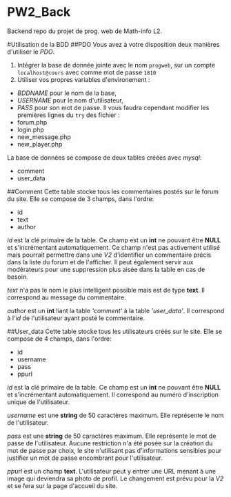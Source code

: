 # PW2_Back

Backend repo du projet de prog. web de Math-info L2.

#Utilisation de la BDD
##PDO
Vous avez à votre disposition deux manières d'utiliser le _PDO_.
 1. Intégrer la base de donnée jointe avec le nom `progweb`, sur un compte `localhost@cours` avec comme mot de passe `1810`
 2. Utiliser vos propres variables d'environement :
  * _BDDNAME_ pour le nom de la base,
  * _USERNAME_ pour le nom d'utilisateur,
  * _PASS_ pour son mot de passe.
 Il vous faudra cependant modifier les premières lignes du `try` des fichier :
 * forum.php
 * login.php
 * new_message.php
 * new_player.php


La base de données se compose de deux tables créées avec _mysql_:
 * comment
 * user_data

##Comment
Cette table stocke tous les commentaires postés sur le forum du site. Elle se compose de 3 champs, dans l'ordre:
 * id
 * text
 * author

_id_ est la clé primaire de la table. Ce champ est un __int__ ne pouvant être __NULL__ et s'incrémentant automatiquement.
Ce champ n'est pas activement utilisé mais pourrait permettre dans une _V2_ d'identifier un commentaire précis dans la liste du forum
et de l'afficher. Il peut également servir aux modérateurs pour une suppression plus aisée dans la table en cas de besoin.

_text_ n'a pas le nom le plus intelligent possible mais est de type __text__. Il correspond au message du commentaire.

_author_ est un __int__ liant la table _'comment'_ à la table _'user_data'_. Il correspond à l'_id_ de l'utilisateur ayant posté le commentaire.


##User_data
Cette table stocke tous les utilisateurs créés sur le site. Elle se compose de 4 champs, dans l'ordre:
 * id
 * username
 * pass
 * ppurl

_id_ est la clé primaire de la table. Ce champ est un __int__ ne pouvant être __NULL__ et s'incrémentant automatiquement.
Il correspond au numéro d'inscription unique de l'utilisateur.

_username_ est une __string__ de 50 caractères maximum. Elle représente le nom de l'utilisateur.

_pass_ est une __string__ de 50 caractères maximum. Elle représente le mot de passe de l'utilisateur. Aucune restriction n'a été posée sur la création du mot de passe par choix, le site n'utilisant pas d'informations sensibles pour justifier un mot de passe encombrant pour l'utilisateur.

_ppurl_ est un champ __text__. L'utilisateur peut y entrer une URL menant à une image qui deviendra sa photo de profil. Le changement est prévu pour la _V2_ et se fera sur la page d'accueil du site.
